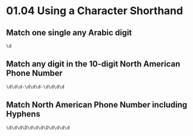 # 01.04 Using a Character Shorthand

## Match one single any Arabic digit

```regex
\d
```

## Match any digit in the 10-digit North American Phone Number

```regex
\d\d\d-\d\d\d-\d\d\d\d
```

## Match North American Phone Number including Hyphens

```regex
\d\d\d\D\d\d\d\D\d\d\d\d
```